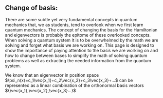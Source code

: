 
## Change of basis:

There are some subtle yet very fundamental concepts in quantum mechanics that, we as students, tend to overlook when we first learn quantum mechanics. The concept of changing the basis for the Hamiltonian and eigenvectors is probably the epitome of these overlooked concepts. When solving a quantum system It is to be overwhelmed by the math we are solving and forget what basis we are working on. 
This page is designed to show the importance of paying attention to the basis we are working on and how to change between bases to simplify the math of solving quantum problems as well as extracting the needed information from the quantum system.

We know that an eigenvector in position space $\psi_n(x)=c_1\vec{x_1}+c_2\vec{x_2}+c_3\vec{x_3}+...$ can be represented as a linear combination of the orthonormal basis vectors ${\vec{x_1},\vec{x_2},\vec{x_3}...}$
